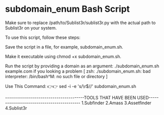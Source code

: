 # subdomain_enum Bash Script
Make sure to replace /path/to/Sublist3r/sublist3r.py with the actual path to Sublist3r on your system.

To use this script, follow these steps:

Save the script in a file, for example, subdomain_enum.sh.

Make it executable using chmod +x subdomain_enum.sh.

Run the script by providing a domain as an argument:
./subdomain_enum.sh example.com
if you looking a problem [ zsh: ./subdomain_enum.sh: bad interpreter: /bin/bash^M: no such file or directory ]

Use This Command: 👉👉
sed -i -e 's/\r$//' subdomain_enum.sh 

----------------------------------------TOOLS THAT HAVE BEEN USED-------------------------------------------
1.Subfinder
2.Amass
3.Assetfinder
4.Sublist3r
